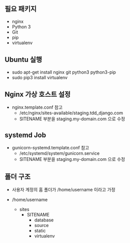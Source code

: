 ## 필요 패키지 

- nginx
- Python 3
- Git
- pip 
- virtualenv 

## Ubuntu 실행 
- sudo apt-get install nginx git python3 python3-pip
- sudo pip3 install virtualenv 

## Nginx 가상 호스트 설정 
- nginx.template.conf 참고 
    - /etc/nginx/sites-available/staging.tdd_django.com
    - SITENAME 부분을 staging.my-domain.com 으로 수정 

## systemd Job
- gunicorn-systemd.template.conf 참고  
    - /etc/systemd/system/gunicorn.service
    - SITENAME 부분을 staging.my-domain.com 으로 수정 

## 폴더 구조 
- 사용자 계정의 홈 폴더가 /home/username 이라고 가정 

- /home/username 
    - sites
        - SITENAME
            - database
            - source
            - static
            - virtualenv